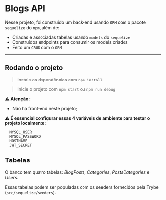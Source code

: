 # Blogs API

Nesse projeto, foi construído um back-end usando `ORM` com o pacote `sequelize` do `npm`, além de:
 - Criadas e associadas tabelas usando `models` do `sequelize`
 - Construídos endpoints para consumir os models criados
 - Feito um `CRUD` com o `ORM`

---

## <strong>Rodando o projeto</strong>

> Instale as dependências com `npm install`

> Inicie o projeto com `npm start` ou `npm run debug`


**⚠️ Atenção:**

- Não há front-end neste projeto;

**⚠️ É essencial configurar essas 4 variáveis de ambiente para testar o projeto localmente:**

```
  MYSQL_USER
  MYSQL_PASSWORD
  HOSTNAME
  JWT_SECRET
```

## <strong>Tabelas</strong>

O banco tem quatro tabelas: _BlogPosts_, _Categories_, _PostsCategories_ e _Users_.

Essas tabelas podem ser populadas com os seeders fornecidos pela Trybe (`src/sequelize/seeders`).